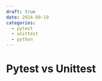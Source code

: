 ```yaml
---
draft: true
date: 2024-09-19
categories:
  - pytest
  - unittest
  - python
---
```


# Pytest vs Unittest
